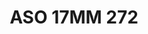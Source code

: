 ---
title: ASO 17MM 272
date: 
draft: false

# descripcion
description : Anillo de plata 925.

materials: Plata 987

color: 

dimensions: 17mm diámetro

code: 05-23-1661

type: "Anillos"

categories: []

price: $6.730,00

price_eftvo: $5.720,00

# Images
# first image will be shown in the product page
images:
  # - image: "images/path_to_image"
  # La ubicacion de las imagenes es imagenes/Anillos/Anillos.Solo Plata/05-23-1661-aso-17mm-272
  - image: "./images/anillos/solo_plata/05-23-1661-aso-17mm-272.jpg"
---